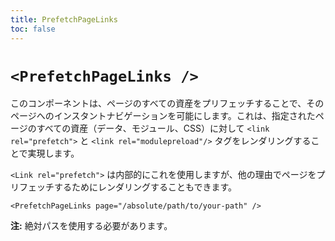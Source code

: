 ```yaml
---
title: PrefetchPageLinks
toc: false
---
```


# `<PrefetchPageLinks />`

このコンポーネントは、ページのすべての資産をプリフェッチすることで、そのページへのインスタントナビゲーションを可能にします。これは、指定されたページのすべての資産（データ、モジュール、CSS）に対して `<link rel="prefetch">` と `<link rel="modulepreload"/>` タグをレンダリングすることで実現します。

`<Link rel="prefetch">` は内部的にこれを使用しますが、他の理由でページをプリフェッチするためにレンダリングすることもできます。

```tsx
<PrefetchPageLinks page="/absolute/path/to/your-path" />
```

**注:** 絶対パスを使用する必要があります。 
